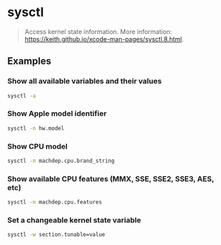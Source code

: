# sysctl

> Access kernel state information. More information: <https://keith.github.io/xcode-man-pages/sysctl.8.html>.

## Examples

### Show all available variables and their values

```bash
sysctl -a
```

### Show Apple model identifier

```bash
sysctl -n hw.model
```

### Show CPU model

```bash
sysctl -n machdep.cpu.brand_string
```

### Show available CPU features (MMX, SSE, SSE2, SSE3, AES, etc)

```bash
sysctl -n machdep.cpu.features
```

### Set a changeable kernel state variable

```bash
sysctl -w section.tunable=value
```
